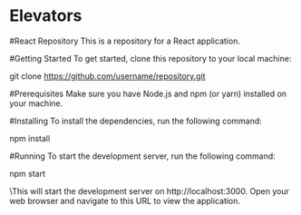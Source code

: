 # Elevators
#React Repository
This is a repository for a React application.

#Getting Started
To get started, clone this repository to your local machine:

git clone https://github.com/username/repository.git

#Prerequisites
Make sure you have Node.js and npm (or yarn) installed on your machine.


#Installing
To install the dependencies, run the following command:

npm install

#Running
To start the development server, run the following command:

npm start



\This will start the development server on http://localhost:3000. Open your web browser and navigate to this URL to view the application.